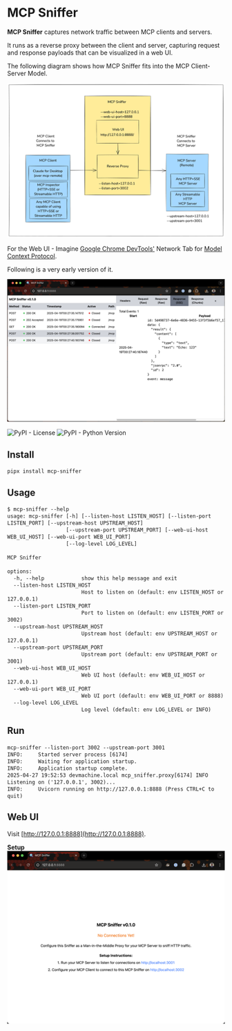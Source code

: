 # MCP Sniffer

**MCP Sniffer** captures network traffic between MCP clients and servers.

It runs as a reverse proxy between the client and server, capturing request and response payloads that can be visualized in a web UI.

The following diagram shows how MCP Sniffer fits into the MCP Client-Server Model.

![Flow Diagram](https://raw.githubusercontent.com/shivdeepak/mcp-sniffer/main/docs/images/flow-diag.png)

For the Web UI - Imagine [Google Chrome DevTools'](https://developer.chrome.com/docs/devtools) Network Tab for [Model Context Protocol](https://modelcontextprotocol.io/).

Following is a very early version of it.

![Browse Connections](https://raw.githubusercontent.com/shivdeepak/mcp-sniffer/main/docs/images/webui.png)

![PyPI - License](https://img.shields.io/pypi/l/mcp-sniffer)
![PyPI - Python Version](https://img.shields.io/pypi/pyversions/mcp-sniffer)

## Install

```shell
pipx install mcp-sniffer
```

## Usage

```
$ mcp-sniffer --help
usage: mcp-sniffer [-h] [--listen-host LISTEN_HOST] [--listen-port LISTEN_PORT] [--upstream-host UPSTREAM_HOST]
                   [--upstream-port UPSTREAM_PORT] [--web-ui-host WEB_UI_HOST] [--web-ui-port WEB_UI_PORT]
                   [--log-level LOG_LEVEL]

MCP Sniffer

options:
  -h, --help            show this help message and exit
  --listen-host LISTEN_HOST
                        Host to listen on (default: env LISTEN_HOST or 127.0.0.1)
  --listen-port LISTEN_PORT
                        Port to listen on (default: env LISTEN_PORT or 3002)
  --upstream-host UPSTREAM_HOST
                        Upstream host (default: env UPSTREAM_HOST or 127.0.0.1)
  --upstream-port UPSTREAM_PORT
                        Upstream port (default: env UPSTREAM_PORT or 3001)
  --web-ui-host WEB_UI_HOST
                        Web UI host (default: env WEB_UI_HOST or 127.0.0.1)
  --web-ui-port WEB_UI_PORT
                        Web UI port (default: env WEB_UI_PORT or 8888)
  --log-level LOG_LEVEL
                        Log level (default: env LOG_LEVEL or INFO)
```

## Run

```shell
mcp-sniffer --listen-port 3002 --upstream-port 3001
INFO:     Started server process [6174]
INFO:     Waiting for application startup.
INFO:     Application startup complete.
2025-04-27 19:52:53 devmachine.local mcp_sniffer.proxy[6174] INFO Listening on ('127.0.0.1', 3002)...
INFO:     Uvicorn running on http://127.0.0.1:8888 (Press CTRL+C to quit)
```

## Web UI

Visit [http://127.0.0.1:8888](http://127.0.0.1:8888).

**Setup**
![Setup](https://raw.githubusercontent.com/shivdeepak/mcp-sniffer/main/docs/images/setup.png)

